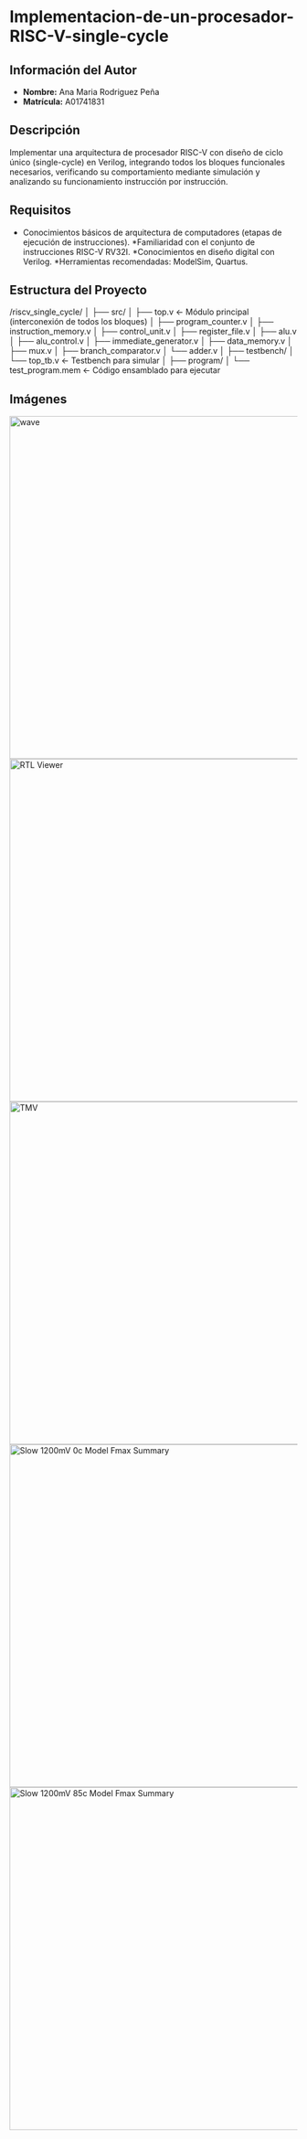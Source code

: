 # Implementacion-de-un-procesador-RISC-V-single-cycle

## Información del Autor
- **Nombre:** Ana Maria Rodriguez Peña
- **Matrícula:** A01741831

## Descripción
Implementar una arquitectura de procesador RISC-V con diseño de ciclo único (single-cycle) en Verilog, integrando todos los bloques funcionales necesarios, verificando su comportamiento mediante simulación y analizando su funcionamiento instrucción por instrucción.

## Requisitos
*	Conocimientos básicos de arquitectura de computadores (etapas de ejecución de instrucciones).
*Familiaridad con el conjunto de instrucciones RISC-V RV32I.
*Conocimientos en diseño digital con Verilog.
*Herramientas recomendadas: ModelSim, Quartus.

## Estructura del Proyecto
/riscv_single_cycle/ │ ├── src/ │ ├── top.v ← Módulo principal (interconexión de todos los bloques) │ ├── program_counter.v │ ├── instruction_memory.v │ ├── control_unit.v │ ├── register_file.v │ ├── alu.v │ ├── alu_control.v │ ├── immediate_generator.v │ ├── data_memory.v │ ├── mux.v │ ├── branch_comparator.v │ └── adder.v │ ├── testbench/ │ └── top_tb.v ← Testbench para simular │ ├── program/ │ └── test_program.mem ←
Código ensamblado para ejecutar

## Imágenes
<img src="images/wave.png" alt="wave" width="600">
<img src="images/RTL.png" alt="RTL Viewer" width="600">
<img src="images/TMV.png" alt="TMV" width="600">
<img src="images/Slow_1200mV_0c_Model_Fmax_Summary.png" alt="Slow 1200mV 0c Model Fmax Summary" width="600">
<img src="images/Slow_1200mV_85c_Model_Fmax_Summary.png" alt="Slow 1200mV 85c Model Fmax Summary" width="600">
